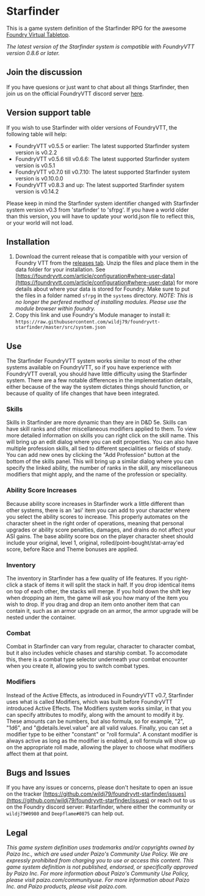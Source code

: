# Starfinder

This is a game system definition of the Starfinder RPG for the awesome [Foundry Virtual Tabletop](http://foundryvtt.com/).

_The latest version of the Starfinder system is compatible with FoundryVTT version 0.8.6 or later._

## Join the discussion

If you have quesions or just want to chat about all things Starfinder, then join us on the official FoundryVTT discord server [here](https://discord.gg/QyAeMy4Dyu).

## Version support table
If you wish to use Starfinder with older versions of FoundryVTT, the following table will help:
- FoundryVTT v0.5.5 or earlier: The latest supported Starfinder system version is v0.2.2
- FoundryVTT v0.5.6 till v0.6.6: The latest supported Starfinder system version is v0.5.1
- FoundryVTT v0.7.0 till v0.7.10: The latest supported Starfinder system version is v0.10.0.0
- FoundryVTT v0.8.3 and up: The latest supported Starfinder system version is v0.14.2

Please keep in mind the Starfinder system identifier changed with Starfinder system version v0.3 from 'starfinder' to 'sfrpg'. If you have a world older than this version, you will have to update your world.json file to reflect this, or your world will not load.

## Installation
1. Download the current release that is compatible with your version of Foundry VTT from the [releases tab](https://github.com/wildj79/foundryvtt-starfinder/releases). Unzip the files and place them in the data folder for your installation. See [https://foundryvtt.com/article/configuration#where-user-data](https://foundryvtt.com/article/configuration#where-user-data) for more details about where your data is stored for Foundry. Make sure to put the files in a folder named `sfrpg` in the `systems` directory. _NOTE: This is no longer the perfered method of installing modules. Please use the module browser within foundry._
2. Copy this link and use Foundry's Module manager to install it: `https://raw.githubusercontent.com/wildj79/foundryvtt-starfinder/master/src/system.json`

## Use

The Starfinder FoundryVTT system works similar to most of the other systems available on FoundryVTT, so if you have experience with FoundryVTT overall, you should have little difficulty using the Starfinder system. There are a few notable differences in the implementation details, either because of the way the system dictates things should function, or because of quality of life changes that have been integrated.

### Skills
Skills in Starfinder are more dynamic than they are in D&D 5e. Skills can have skill ranks and other miscellaneous modifiers applied to them. To view more detailed information on skills you can right click on the skill name. This will bring up an edit dialog where you can edit properties. You can also have multiple profession skills, all tied to different specialities or fields of study. You can add new ones by clicking the "Add Profession" button at the bottom of the skills panel. This will bring up a similar dialog where you can specify the linked ability, the number of ranks in the skill, any miscellaneous modifiers that might apply, and the name of the profession or speciality.

### Ability Score Increases
Because ability score increases in Starfinder work a little different than other systems, there is an 'asi' item you can add to your character where you select the ability scores to increase. This properly automates on the character sheet in the right order of operations, meaning that personal upgrades or ability score penalties, damages, and drains do not affect your ASI gains. The base ability score box on the player character sheet should include your original, level 1, original, rolled/point-bought/stat-array'ed score, before Race and Theme bonuses are applied.

### Inventory
The inventory in Starfinder has a few quality of life features. If you right-click a stack of items it will split the stack in half. If you drop identical items on top of each other, the stacks will merge. If you hold down the shift key when dropping an item, the game will ask you how many of the item you wish to drop. If you drag and drop an item onto another item that can contain it, such as an armor upgrade on an armor, the armor upgrade will be nested under the container.

### Combat
Combat in Starfinder can vary from regular, character to character combat, but it also includes vehicle chases and starship combat. To accomodate this, there is a combat type selector underneath your combat encounter when you create it, allowing you to switch combat types.

### Modifiers
Instead of the Active Effects, as introduced in FoundryVTT v0.7, Starfinder uses what is called Modifiers, which was built before FoundryVTT introduced Active Effects. The Modifiers system works similar, in that you can specify attributes to modify, along with the amount to modify it by. These amounts can be numbers, but also formula, so for example, "2", "1d6", and "@details.level.value" are all valid values. Finally, you can set a modifier type to be either "constant" or "roll formula". A constant modifier is always active as long as the modifier is enabled, a roll formula will show up on the appropriate roll made, allowing the player to choose what modifiers affect them at that point.

## Bugs and Issues

If you have any issues or concerns, please don't hesitate to open an issue on the tracker [https://github.com/wildj79/foundryvtt-starfinder/issues](https://github.com/wildj79/foundryvtt-starfinder/issues) or reach out to us on the Foundry discord server: #starfinder, where either the community or `wildj79#0980` and `Deepflame#0875` can help out.

## Legal

_This game system definition uses trademarks and/or copyrights owned by Paizo Inc., which are used under Paizo's Community Use Policy. We are expressly prohibited from charging you to use or access this content. This game system definition is not published, endorsed, or specifically approved by Paizo Inc. For more information about Paizo's Community Use Policy, please visit paizo.com/communityuse. For more information about Paizo Inc. and Paizo products, please visit paizo.com._
